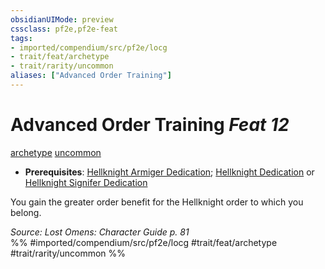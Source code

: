 ```yaml
---
obsidianUIMode: preview
cssclass: pf2e,pf2e-feat
tags:
- imported/compendium/src/pf2e/locg
- trait/feat/archetype
- trait/rarity/uncommon
aliases: ["Advanced Order Training"]
---
```

# Advanced Order Training  *Feat 12*  
[archetype](archetype.md)  [uncommon](uncommon.md)  

- **Prerequisites**: [Hellknight Armiger Dedication](hellknight-armiger-dedication-lowg.md); [Hellknight Dedication](hellknight-dedication-locg.md) or [Hellknight Signifer Dedication](hellknight-signifer-dedication-locg.md)

You gain the greater order benefit for the Hellknight order to which you belong.

*Source: Lost Omens: Character Guide p. 81*  
%% #imported/compendium/src/pf2e/locg #trait/feat/archetype #trait/rarity/uncommon %%